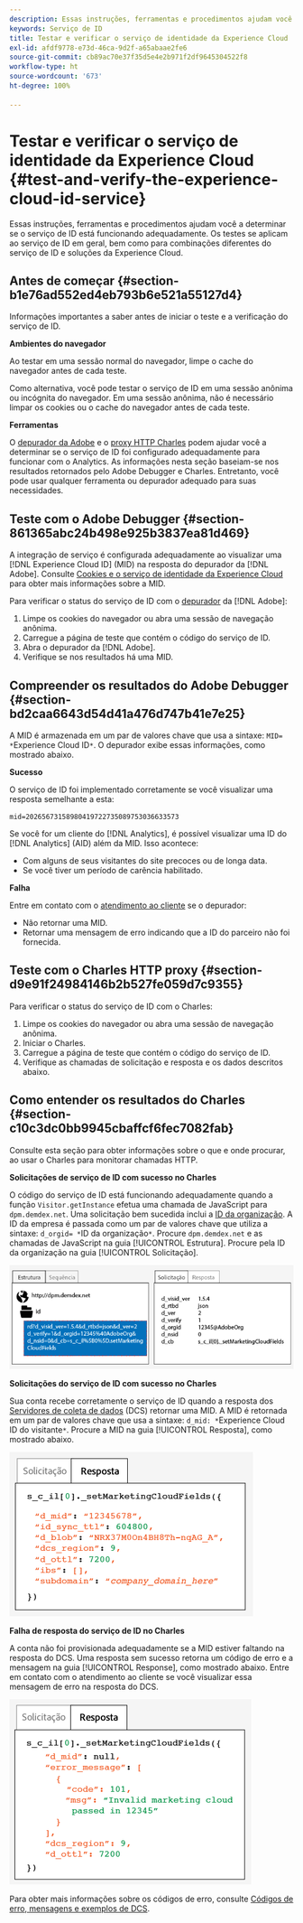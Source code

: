 ```yaml
---
description: Essas instruções, ferramentas e procedimentos ajudam você a determinar se o serviço de ID está funcionando adequadamente. Os testes se aplicam ao serviço de ID em geral, bem como para combinações diferentes do serviço de ID e soluções da Experience Cloud.
keywords: Serviço de ID
title: Testar e verificar o serviço de identidade da Experience Cloud
exl-id: afdf9778-e73d-46ca-9d2f-a65abaae2fe6
source-git-commit: cb89ac70e37f35d5e4e2b971f2df9645304522f8
workflow-type: ht
source-wordcount: '673'
ht-degree: 100%

---
```


# Testar e verificar o serviço de identidade da Experience Cloud {#test-and-verify-the-experience-cloud-id-service}

Essas instruções, ferramentas e procedimentos ajudam você a determinar se o serviço de ID está funcionando adequadamente. Os testes se aplicam ao serviço de ID em geral, bem como para combinações diferentes do serviço de ID e soluções da Experience Cloud.

## Antes de começar {#section-b1e76ad552ed4eb793b6e521a55127d4}

Informações importantes a saber antes de iniciar o teste e a verificação do serviço de ID.

**Ambientes do navegador**

Ao testar em uma sessão normal do navegador, limpe o cache do navegador antes de cada teste.

Como alternativa, você pode testar o serviço de ID em uma sessão anônima ou incógnita do navegador. Em uma sessão anônima, não é necessário limpar os cookies ou o cache do navegador antes de cada teste.

**Ferramentas**

O [depurador da Adobe](https://experienceleague.adobe.com/docs/analytics/implementation/validate/debugger.html?lang=pt-BR) e o [proxy HTTP Charles](https://www.charlesproxy.com/) podem ajudar você a determinar se o serviço de ID foi configurado adequadamente para funcionar com o Analytics. As informações nesta seção baseiam-se nos resultados retornados pelo Adobe Debugger e Charles. Entretanto, você pode usar qualquer ferramenta ou depurador adequado para suas necessidades.

## Teste com o Adobe Debugger {#section-861365abc24b498e925b3837ea81d469}

A integração de serviço é configurada adequadamente ao visualizar uma [!DNL Experience Cloud ID] (MID) na resposta do depurador da [!DNL Adobe]. Consulte [Cookies e o serviço de identidade da Experience Cloud](../introduction/cookies.md) para obter mais informações sobre a MID.

Para verificar o status do serviço de ID com o [depurador](https://experienceleague.adobe.com/docs/analytics/implementation/validate/debugger.html?lang=pt-BR) da [!DNL Adobe]:

1. Limpe os cookies do navegador ou abra uma sessão de navegação anônima.
1. Carregue a página de teste que contém o código do serviço de ID.
1. Abra o depurador da [!DNL Adobe].
1. Verifique se nos resultados há uma MID.

## Compreender os resultados do Adobe Debugger {#section-bd2caa6643d54d41a476d747b41e7e25}

A MID é armazenada em um par de valores chave que usa a sintaxe: `MID= *`Experience Cloud ID`*`. O depurador exibe essas informações, como mostrado abaixo.

**Sucesso**

O serviço de ID foi implementado corretamente se você visualizar uma resposta semelhante a esta:

```
mid=20265673158980419722735089753036633573
```

Se você for um cliente do [!DNL Analytics], é possível visualizar uma ID do [!DNL Analytics] (AID) além da MID. Isso acontece:

* Com alguns de seus visitantes do site precoces ou de longa data.
* Se você tiver um período de carência habilitado.

**Falha**

Entre em contato com o [atendimento ao cliente](https://helpx.adobe.com/br/marketing-cloud/contact-support.html) se o depurador:

* Não retornar uma MID.
* Retornar uma mensagem de erro indicando que a ID do parceiro não foi fornecida.

## Teste com o Charles HTTP proxy {#section-d9e91f24984146b2b527fe059d7c9355}

Para verificar o status do serviço de ID com o Charles:

1. Limpe os cookies do navegador ou abra uma sessão de navegação anônima.
1. Iniciar o Charles.
1. Carregue a página de teste que contém o código do serviço de ID.
1. Verifique as chamadas de solicitação e resposta e os dados descritos abaixo.

## Como entender os resultados do Charles {#section-c10c3dc0bb9945cbaffcf6fec7082fab}

Consulte esta seção para obter informações sobre o que e onde procurar, ao usar o Charles para monitorar chamadas HTTP.

**Solicitações de serviço de ID com sucesso no Charles**

O código do serviço de ID está funcionando adequadamente quando a função `Visitor.getInstance` efetua uma chamada de JavaScript para `dpm.demdex.net`. Uma solicitação bem sucedida inclui a [ID da organização](../reference/requirements.md#section-a02f537129a64ffbb690d5738d360c26). A ID da empresa é passada como um par de valores chave que utiliza a sintaxe: `d_orgid= *`ID da organização`*`. Procure `dpm.demdex.net` e as chamadas de JavaScript na guia [!UICONTROL Estrutura]. Procure pela ID da organização na guia [!UICONTROL Solicitação].

![](assets/charles_request.png)

**Solicitações do serviço de ID com sucesso no Charles**

Sua conta recebe corretamente o serviço de ID quando a resposta dos [Servidores de coleta de dados](https://experienceleague.adobe.com/docs/audience-manager/user-guide/reference/system-components/components-data-collection.html?lang=pt-BR) (DCS) retornar uma MID. A MID é retornada em um par de valores chave que usa a sintaxe: `d_mid: *`Experience Cloud ID do visitante`*`. Procure a MID na guia [!UICONTROL Resposta], como mostrado abaixo.

![](assets/charles_response_success.png)

**Falha de resposta do serviço de ID no Charles**

A conta não foi provisionada adequadamente se a MID estiver faltando na resposta do DCS. Uma resposta sem sucesso retorna um código de erro e a mensagem na guia [!UICONTROL Response], como mostrado abaixo. Entre em contato com o atendimento ao cliente se você visualizar essa mensagem de erro na resposta do DCS.

![](assets/charles_response_unsuccessful.png)

Para obter mais informações sobre os códigos de erro, consulte [Códigos de erro, mensagens e exemplos de DCS](https://experienceleague.adobe.com/docs/audience-manager/user-guide/api-and-sdk-code/dcs/dcs-api-reference/dcs-error-codes.html?lang=pt-BR).
